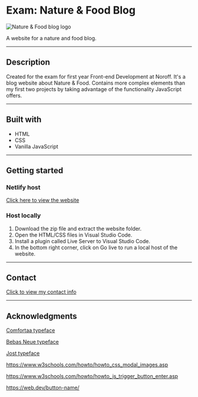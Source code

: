 # Exam: Nature & Food Blog

![Nature & Food blog logo](https://i.imgur.com/Gz9cCMK.png)

A website for a nature and food blog.

---

## Description

Created for the exam for first year Front-end Development at Noroff. It's a blog website about Nature & Food. Contains more complex elements than my first two projects by taking advantage of the functionality JavaScript offers.

---

## Built with

* HTML
* CSS
* Vanilla JavaScript

---

## Getting started

### Netlify host

[Click here to view the website](https://nature-and-food-blog.netlify.app)

### Host locally

1. Download the zip file and extract the website folder. 
1. Open the HTML/CSS files in Visual Studio Code.
1. Install a plugin called Live Server to Visual Studio Code.
1. In the bottom right corner, click on Go live to run a local host of the website. 

---

## Contact

[Click to view my contact info]()

---

## Acknowledgments

[Comfortaa typeface](https://fonts.google.com/specimen/Comfortaa)

[Bebas Neue typeface](https://fonts.google.com/specimen/Bebas+Neue)

[Jost typeface](https://fonts.google.com/specimen/Jost)

https://www.w3schools.com/howto/howto_css_modal_images.asp

https://www.w3schools.com/howto/howto_js_trigger_button_enter.asp

https://web.dev/button-name/